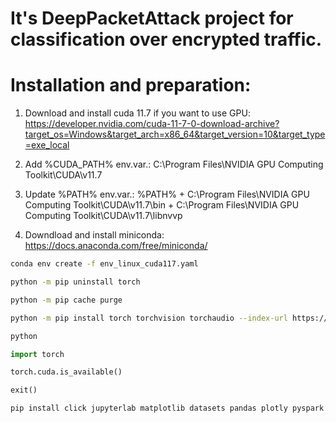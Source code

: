 # It's DeepPacketAttack project for classification over encrypted traffic. 

# Installation and preparation:

1. Download and install cuda 11.7 if you want to use GPU:
https://developer.nvidia.com/cuda-11-7-0-download-archive?target_os=Windows&target_arch=x86_64&target_version=10&target_type=exe_local

2. Add %CUDA_PATH% env.var.: C:\Program Files\NVIDIA GPU Computing Toolkit\CUDA\v11.7

3. Update %PATH% env.var.: %PATH% + C:\Program Files\NVIDIA GPU Computing Toolkit\CUDA\v11.7\bin + C:\Program Files\NVIDIA GPU Computing Toolkit\CUDA\v11.7\libnvvp

4. Downdload and install miniconda: https://docs.anaconda.com/free/miniconda/


```bash
conda env create -f env_linux_cuda117.yaml
```

```bash
python -m pip uninstall torch
```

```bash
python -m pip cache purge
```

```bash
python -m pip install torch torchvision torchaudio --index-url https://download.pytorch.org/whl/cu117
```

```bash
python
```

```python
import torch
```

```python
torch.cuda.is_available()
```

```python
exit()
```

```bash
pip install click jupyterlab matplotlib datasets pandas plotly pyspark pytorch-lightning scapy[complete]==2.5.0rc1 scikit-learn seaborn tensorboard
```

# Unexpected dependencies:

Check guide https://kontext.tech/article/377/latest-hadoop-321-installation-on-windows-10-step-by-step-guide (not everything needed, but something is necessary)

hadoop-3.2.1: https://github.com/apache/hadoop/tree/release-3.2.1-RC0?ysclid=lsdd29z0h3791672047 and https://github.com/cdarlint/winutils/tree/master/hadoop-3.2.1/bin

maven-3.9.6: https://maven.apache.org/download.cgi 

# CLEAR DATASET PIPELINE
1. python preprocessing.py -s clear_pcaps -t clear_processed_data
2. python create_train_test_set.py -s clear_processed_data -t train_test_data
4. python train_cnn.py -p train_test_data/application_classification/train.parquet -r train_test_data/traffic_classification/train.parquet -a model/application_classification.cnn.model -t model/traffic_classification.cnn.model -v both
5. python eval_cnn.py --ct app --gpu True
6. python eval_cnn.py --ct traffic --gpu True
---------------------------------------------------------
# OBFUSCATED DATASET PIPELINE
1. python preprocessing.py -s obfuscated_pcaps -t obfuscated_processed_data
2. python create_test_set.py -s obfuscated_processed_data -t only_test_data
3. python eval_cnn.py --actdp only_test_data/app_classification/test.parquet --ct app --gpu True
4. python eval_cnn.py --tctdp only_test_data/traffic_classification/test.parquet --ct traffic --gpu True
